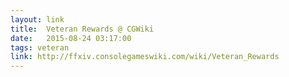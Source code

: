 ```yaml
---
layout: link
title:  Veteran Rewards @ CGWiki
date:   2015-08-24 03:17:00
tags: veteran
link: http://ffxiv.consolegameswiki.com/wiki/Veteran_Rewards
---
```

